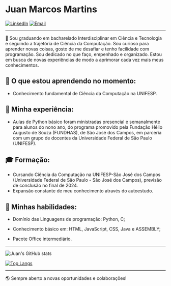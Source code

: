 # Juan Marcos Martins

[![LinkedIn](https://img.shields.io/badge/LinkedIn-Juan%20Martins-blue)](https://www.linkedin.com/in/juan-marcos-martins-1aa289248/)
[![Email](https://img.shields.io/badge/Email-juanmarcosmartinss%40gmail.com-red)](mailto:juanmarcosmartinss@gmail.com)

---
:wave: Sou graduando em bacharelado Interdisciplinar em Ciência e
Tecnologia e seguindo a trajetória de Ciência da Computação. Sou
curioso para aprender novas coisas, gosto de me desafiar e tenho
facilidade com programação. Sou dedicado no que faço,
empenhado e organizado. Estou em busca de novas experiências
de modo a aprimorar cada vez mais meus conhecimentos.

## :open_book: O que estou aprendendo no momento:
- Conhecimento fundamental de Ciência da Computação na UNIFESP.

## :briefcase: Minha experiência:
- Aulas de Python básico foram ministradas presencial e
semanalmente para alunos do nono ano, do programa
promovido pela Fundação Hélio Augusto de Souza (FUNDHAS),
de São José dos Campos, em parceria com um grupo de
docentes da Universidade Federal de São Paulo (UNIFESP).

## :mortar_board: Formação:
- Cursando Ciência da Computação na UNIFESP-São José dos Campos (Universidade Federal de São Paulo - São José dos Campos), previsão de conclusão no final de 2024.
- Expansão constante de meu conhecimento através do autoestudo.

## :dart: Minhas habilidades:
- Domínio das Linguagens de
programação: Python, C;

- Conhecimento básico em:
HTML, JavaScript, CSS,  Java e ASSEMBLY;

- Pacote Office intermediário.



---

![Juan's GitHub stats](https://github-readme-stats.vercel.app/api?username=juanmmartinss&show_icons=true&theme=merko)

[![Top Langs](https://github-readme-stats.vercel.app/api/top-langs/?username=juanmmartinss&layout=compact&theme=merko)](https://github.com/juanmmartinss/github-readme-stats)


---

:earth_americas: Sempre aberto a novas oportunidades e colaborações!
